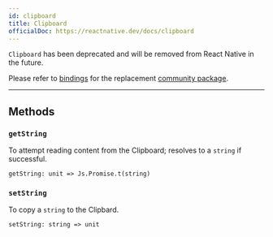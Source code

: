 ```yaml
---
id: clipboard
title: Clipboard
officialDoc: https://reactnative.dev/docs/clipboard
---
```


`Clipboard` has been deprecated and will be removed from React Native in the
future.

Please refer to [bindings](https://github.com/rescript-react-native/clipboard) for
the replacement
[community package](https://github.com/react-native-community/clipboard).

---

## Methods

### `getString`

To attempt reading content from the Clipboard; resolves to a `string` if
successful.

```rescript
getString: unit => Js.Promise.t(string)
```

### `setString`

To copy a `string` to the Clipbard.

```rescript
setString: string => unit
```
